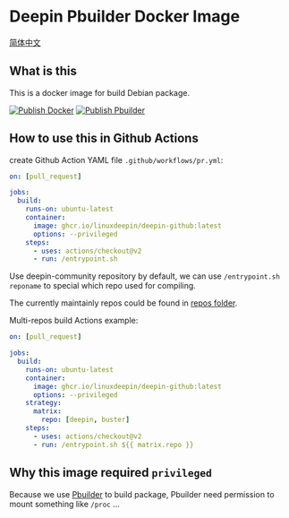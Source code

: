 # Deepin Pbuilder Docker Image

[简体中文](./README_zh.md)

## What is this

This is a docker image for build Debian package.

[![Publish Docker](https://github.com/linuxdeepin/deepin-github/actions/workflows/release-docker.yml/badge.svg)](https://github.com/linuxdeepin/deepin-github/actions/workflows/release-docker.yml)
[![Publish Pbuilder](https://github.com/linuxdeepin/deepin-github/actions/workflows/release-pbuilder.yml/badge.svg)](https://github.com/linuxdeepin/deepin-github/actions/workflows/release-pbuilder.yml)

## How to use this in Github Actions

create Github Action YAML file `.github/workflows/pr.yml`:

```yaml
on: [pull_request]

jobs:
  build:
    runs-on: ubuntu-latest
    container:
      image: ghcr.io/linuxdeepin/deepin-github:latest
      options: --privileged
    steps:
      - uses: actions/checkout@v2
      - run: /entrypoint.sh
```

Use deepin-community repository by default, we can use `/entrypoint.sh reponame` to special which repo used for compiling.

The currently maintainly repos could be found in [repos folder](./repos).

Multi-repos build Actions example:

```yaml
on: [pull_request]

jobs:
  build:
    runs-on: ubuntu-latest
    container:
      image: ghcr.io/linuxdeepin/deepin-github:latest
      options: --privileged
    strategy:
      matrix:
        repo: [deepin, buster]
    steps:
      - uses: actions/checkout@v2
      - run: /entrypoint.sh ${{ matrix.repo }}
```

## Why this image required `privileged`

Because we use [Pbuilder](https://pbuilder-team.pages.debian.net/pbuilder) to build package, Pbuilder need permission to mount something like `/proc` ...
